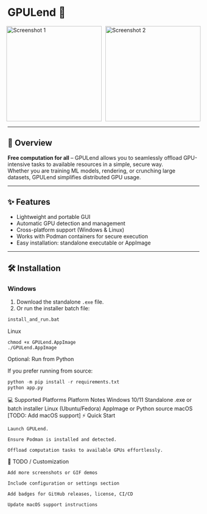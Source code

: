 # GPULend 🚀

<div style="display: flex; gap: 10px; justify-content: center; align-items: flex-start;">
  <img src="https://github.com/user-attachments/assets/f6740670-25af-4d6b-b901-50e6b0f8685a" 
       alt="Screenshot 1" width="250">
  <img src="https://github.com/user-attachments/assets/cd48c461-b910-4c32-a4ec-35b84c470f97" 
       alt="Screenshot 2" width="250">
</div>

---

## 🌟 Overview

**Free computation for all** – GPULend allows you to seamlessly offload GPU-intensive tasks to available resources in a simple, secure way.  
Whether you are training ML models, rendering, or crunching large datasets, GPULend simplifies distributed GPU usage.  

---

## ✨ Features

- Lightweight and portable GUI
- Automatic GPU detection and management
- Cross-platform support (Windows & Linux)
- Works with Podman containers for secure execution
- Easy installation: standalone executable or AppImage  

---

## 🛠 Installation

### Windows

1. Download the standalone `.exe` file.  
2. Or run the installer batch file:  

```bat
install_and_run.bat
```
Linux
```
chmod +x GPULend.AppImage
./GPULend.AppImage
```

Optional: Run from Python

If you prefer running from source:
```python
python -m pip install -r requirements.txt
python app.py
```
💻 Supported Platforms
Platform	Notes
Windows 10/11	Standalone .exe or batch installer
Linux (Ubuntu/Fedora)	AppImage or Python source
macOS	[TODO: Add macOS support]
⚡ Quick Start

    Launch GPULend.

    Ensure Podman is installed and detected.

    Offload computation tasks to available GPUs effortlessly.

📝 TODO / Customization

    Add more screenshots or GIF demos

    Include configuration or settings section

    Add badges for GitHub releases, license, CI/CD

    Update macOS support instructions
